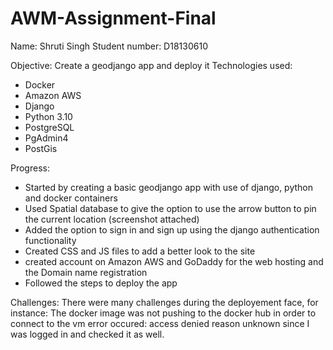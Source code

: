 # AWM-Assignment-Final
Name: Shruti Singh Student number: D18130610

Objective: Create a geodjango app and deploy it Technologies used:
  - Docker
  - Amazon AWS
  - Django
  - Python 3.10
  - PostgreSQL
  - PgAdmin4
  - PostGis


Progress:
- Started by creating a basic geodjango app with use of django, python and docker containers
- Used Spatial database to give the option to use the arrow button to pin the current location (screenshot attached)
- Added the option to sign in and sign up using the django authentication functionality
- Created CSS and JS files to add a better look to the site
- created account on Amazon AWS and GoDaddy for the web hosting and the Domain name registration
- Followed the steps to deploy the app

Challenges: 
There were many challenges during the deployement face, for instance:
The docker image was not pushing to the docker hub in order to connect to the vm error occured: access denied reason unknown since I was logged in and checked it as well.
